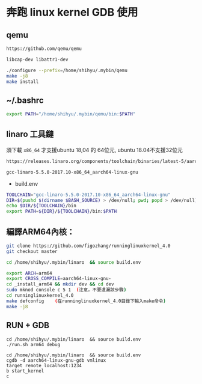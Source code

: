 # 奔跑 linux kernel GDB 使用



## qemu

```sh
https://github.com/qemu/qemu
```

```sh
libcap-dev libattr1-dev
```

```sh
./configure --prefix=/home/shihyu/.mybin/qemu
make -j8
make install
```


## ~/.bashrc

```sh
export PATH="/home/shihyu/.mybin/qemu/bin:$PATH"
```

## linaro  工具鏈 

須下載 `x86_64` 才支援ubuntu 18,04 的 64位元, ubuntu 18.04不支援32位元

```sh
https://releases.linaro.org/components/toolchain/binaries/latest-5/aarch64-linux-gnu/

gcc-linaro-5.5.0-2017.10-x86_64_aarch64-linux-gnu
```

- build.env

```sh
TOOLCHAIN="gcc-linaro-5.5.0-2017.10-x86_64_aarch64-linux-gnu"
DIR=$(pushd $(dirname $BASH_SOURCE) > /dev/null; pwd; popd > /dev/null)
echo $DIR/${TOOLCHAIN}/bin
export PATH=${DIR}/${TOOLCHAIN}/bin:$PATH 
```

## 編譯ARM64內核：

```sh
git clone https://github.com/figozhang/runninglinuxkernel_4.0
git checkout master
```

```sh
cd /home/shihyu/.mybin/linaro  && source build.env

export ARCH=arm64
export CROSS_COMPILE=aarch64-linux-gnu-
cd _install_arm64 && mkdir dev && cd dev
sudo mknod console c 5 1  (注意，不要遺漏該步驟)
cd runninglinuxkernel_4.0 
make defconfig    (在runninglinuxkernel_4.0目錄下輸入make命令)
make -j8
```



## RUN + GDB 

```
cd /home/shihyu/.mybin/linaro  && source build.env
./run.sh arm64 debug
```


```
cd /home/shihyu/.mybin/linaro  && source build.env
cgdb -d aarch64-linux-gnu-gdb vmlinux
target remote localhost:1234
b start_kernel
c
```